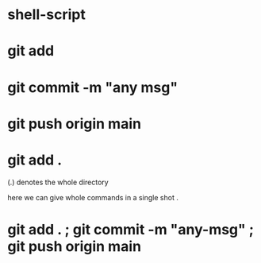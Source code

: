 # shell-script

# git add <file-name>
# git commit -m "any msg"
# git push origin main 

#  git add .
 (.) denotes the whole directory 

 here we can give whole commands in a single shot . 

 # git add . ; git commit -m "any-msg" ; git push origin main

 